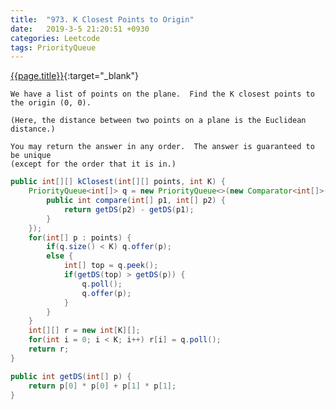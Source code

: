 ```yaml
---
title:  "973. K Closest Points to Origin"
date:   2019-3-5 21:20:51 +0930
categories: Leetcode
tags: PriorityQueue
---
```


[{{page.title}}](https://leetcode.com/problems/k-closest-points-to-origin/){:target="_blank"}

    We have a list of points on the plane.  Find the K closest points to the origin (0, 0).

    (Here, the distance between two points on a plane is the Euclidean distance.)

    You may return the answer in any order.  The answer is guaranteed to be unique
    (except for the order that it is in.)

```java
public int[][] kClosest(int[][] points, int K) {
    PriorityQueue<int[]> q = new PriorityQueue<>(new Comparator<int[]>() {
        public int compare(int[] p1, int[] p2) {
            return getDS(p2) - getDS(p1);
        }
    });
    for(int[] p : points) {
        if(q.size() < K) q.offer(p);
        else {
            int[] top = q.peek();
            if(getDS(top) > getDS(p)) {
                q.poll();
                q.offer(p);
            }
        }
    }
    int[][] r = new int[K][];
    for(int i = 0; i < K; i++) r[i] = q.poll();
    return r;
}

public int getDS(int[] p) {
    return p[0] * p[0] + p[1] * p[1];
}

```
